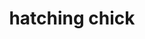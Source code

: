 ---
layout: smileys&emotion
title: hatching chick
emoji: hatching_chick
permalink: 🐣.html
image: assets/img/3moji/hatching_chick.png
---